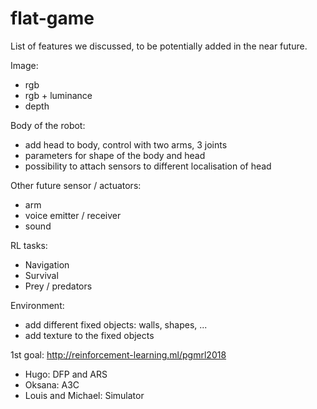 # flat-game

List of features we discussed, to be potentially added in the near future.

Image:
- rgb 
- rgb + luminance
- depth

Body of the robot:
- add head to body, control with two arms, 3 joints
- parameters for shape of the body and head
- possibility to attach sensors to different localisation of head

Other future sensor / actuators:
- arm
- voice emitter / receiver 
- sound

RL tasks:
- Navigation
- Survival
- Prey / predators

Environment:
- add different fixed objects: walls, shapes, ...
- add texture to the fixed objects

1st goal: http://reinforcement-learning.ml/pgmrl2018
- Hugo: DFP and ARS
- Oksana: A3C
- Louis and Michael: Simulator
